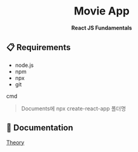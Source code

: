 <h1 align="center">
Movie App
</h1> 

<p align="center">
  <strong>React JS Fundamentals</strong><br>
</p>



## 📋 Requirements
- node.js
- npm
- npx
- git

cmd
> Documents에 npx create-react-app 폴더명

## 📖 Documentation
[Theory](https://github.com/kimhan0421/movie_service/blob/master/Theory.md)
